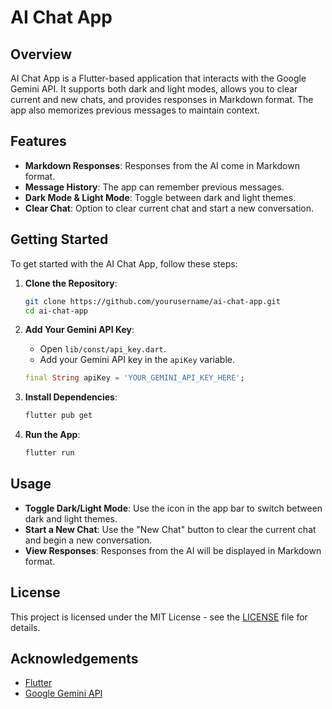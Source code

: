 # AI Chat App

## Overview

AI Chat App is a Flutter-based application that interacts with the Google Gemini API. It supports both dark and light modes, allows you to clear current and new chats, and provides responses in Markdown format. The app also memorizes previous messages to maintain context.

## Features

- **Markdown Responses**: Responses from the AI come in Markdown format.
- **Message History**: The app can remember previous messages.
- **Dark Mode & Light Mode**: Toggle between dark and light themes.
- **Clear Chat**: Option to clear current chat and start a new conversation.

## Getting Started

To get started with the AI Chat App, follow these steps:

1. **Clone the Repository**:
   ```bash
   git clone https://github.com/yourusername/ai-chat-app.git
   cd ai-chat-app
   ```

2. **Add Your Gemini API Key**:
   - Open `lib/const/api_key.dart`.
   - Add your Gemini API key in the `apiKey` variable.

   ```dart
   final String apiKey = 'YOUR_GEMINI_API_KEY_HERE';
   ```

3. **Install Dependencies**:
   ```bash
   flutter pub get
   ```

4. **Run the App**:
   ```bash
   flutter run
   ```

## Usage

- **Toggle Dark/Light Mode**: Use the icon in the app bar to switch between dark and light themes.
- **Start a New Chat**: Use the "New Chat" button to clear the current chat and begin a new conversation.
- **View Responses**: Responses from the AI will be displayed in Markdown format.

## License

This project is licensed under the MIT License - see the [LICENSE](LICENSE) file for details.

## Acknowledgements

- [Flutter](https://flutter.dev/)
- [Google Gemini API](https://cloud.google.com/ai/gemini)
